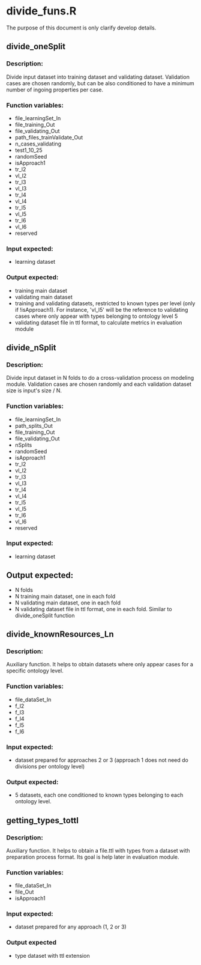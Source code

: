 # divide_funs.R
The purpose of this document is only clarify develop details.

## divide_oneSplit 
### Description:
Divide input dataset into training dataset and validating dataset. Validation cases are chosen randomly, but can be also conditioned to have a minimum number of ingoing properties per case.
### Function variables:
* file_learningSet_In
* file_training_Out
* file_validating_Out
* path_files_trainValidate_Out
* n_cases_validating
* test1_10_25
* randomSeed
* isApproach1
* tr_l2
* vl_l2
* tr_l3
* vl_l3
* tr_l4
* vl_l4
* tr_l5
* vl_l5
* tr_l6
* vl_l6
* reserved
### Input expected:
* learning dataset
### Output expected:
* training main dataset
* validating main dataset
* training and validating datasets, restricted to known types per level (only if !isApproach1). For instance, 'vl_l5' will be the reference to validating cases where only appear with types belonging to ontology level 5
* validating dataset file in ttl format, to calculate metrics in evaluation module

## divide_nSplit
### Description:
Divide input dataset in N folds to do a cross-validation process on modeling module. Validation cases are chosen randomly and each validation dataset size is input's size / N.
### Function variables:
* file_learningSet_In
* path_splits_Out
* file_training_Out
* file_validating_Out
* nSplits
* randomSeed
* isApproach1
* tr_l2
* vl_l2
* tr_l3
* vl_l3
* tr_l4
* vl_l4
* tr_l5
* vl_l5
* tr_l6
* vl_l6
* reserved
### Input expected:
* learning dataset
## Output expected:
* N folds
* N training main dataset, one in each fold
* N validating main dataset, one in each fold
* N validating dataset file in ttl format, one in each fold. Similar to divide_oneSplit function

## divide_knownResources_Ln
### Description:
Auxiliary function. It helps to obtain datasets where only appear cases for a specific ontology level.
### Function variables:
* file_dataSet_In
* f_l2
* f_l3
* f_l4
* f_l5
* f_l6
### Input expected:
* dataset prepared for approaches 2 or 3 (approach 1 does not need do divisions per ontology level)
### Output expected:	
* 5 datasets, each one conditioned to known types belonging to each ontology level.

## getting_types_tottl
### Description:
Auxiliary function. It helps to obtain a file.ttl with types from a dataset with preparation process format. Its goal is help later in evaluation module.
### Function variables:
* file_dataSet_In
* file_Out
* isApproach1
### Input expected:
* dataset prepared for any approach (1, 2 or 3)
### Output expected
* type dataset with ttl extension


